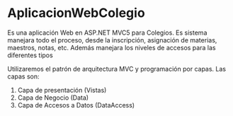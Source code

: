 # AplicacionWebColegio

Es una aplicación Web en ASP.NET MVC5 para Colegios.
Es sistema manejara todo el proceso, desde la inscripción, asignación de materias, maestros, notas, etc.
Además manejara los niveles de accesos para las diferentes tipos

Utilizaremos el patrón de arquitectura MVC y programación por capas.
Las capas son:
1.	Capa de presentación (Vistas)
2.	Capa de Negocio (Data)
3.	Capa de Accesos a Datos (DataAccess)
